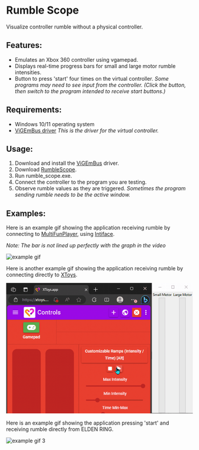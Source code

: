 # Rumble Scope
Visualize controller rumble without a physical controller.

## Features:
- Emulates an Xbox 360 controller using vgamepad.
- Displays real-time progress bars for small and large motor rumble intensities.
- Button to press 'start' four times on the virtual controller. _Some programs may need to see input from the controller. (Click the button, then switch to the program intended to receive start buttons.)_

## Requirements:
- Windows 10/11 operating system
- [ViGEmBus driver](https://github.com/nefarius/ViGEmBus/releases/latest) _This is the driver for the virtual controller._

## Usage:
1. Download and install the [ViGEmBus](https://github.com/nefarius/ViGEmBus/releases/latest) driver.
2. Download [RumbleScope](https://github.com/ferocioustoast/RumbleScope/releases/latest).
3. Run rumble_scope.exe.
4. Connect the controller to the program you are testing.
5. Observe rumble values as they are triggered. _Sometimes the program sending rumble needs to be the active window._

## Examples:
Here is an example gif showing the application receiving rumble by connecting to [MultiFunPlayer](https://github.com/Yoooi0/MultiFunPlayer), using [Intiface](https://intiface.com/central/).

_Note: The bar is not lined up perfectly with the graph in the video_

![example gif](https://raw.githubusercontent.com/ferocioustoast/RumbleScope/master/imgs/animation.gif)

Here is another example gif showing the application receiving rumble by connecting directly to [XToys](https://xtoys.app/).

![example gif 2](https://raw.githubusercontent.com/ferocioustoast/RumbleScope/master/imgs/animation2.gif)

Here is an example gif showing the application pressing 'start' and receiving rumble directly from ELDEN RING.

![example gif 3](https://raw.githubusercontent.com/ferocioustoast/RumbleScope/master/imgs/animation3.gif)
